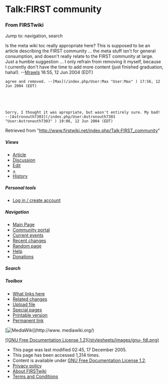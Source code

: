 # Talk:FIRST community

### From FIRSTwiki

Jump to: navigation, search

Is the meta wiki toc really appropriate here? This is supposed to be an
article describing the FIRST community ... the meta stuff isn't for general
consumption, and doesn't really relate to the FIRST community at large. Just a
humble suggestion ... I only refrain from removing it myself, because I
currently don't have the time to add more content (just finished graduation,
haha!). --[Mrawls](/index.php/User:Mrawls "User:Mrawls" ) 16:55, 12 Jun 2004
(EDT)

    agree and removed. --[Max](/index.php/User:Max "User:Max" ) 17:56, 12 Jun 2004 (EDT) 

    

    

    Sorry, I thought it was apropriate, but wasn't entirely sure. My bad! --[Astronouth7303](/index.php/User:Astronouth7303 "User:Astronouth7303" ) 19:06, 12 Jun 2004 (EDT) 

Retrieved from "<http://www.firstwiki.net/index.php/Talk:FIRST_community>"

##### Views

  * [Article](/index.php/FIRST_community)
  * [Discussion](/index.php/Talk:FIRST_community)
  * [Edit](/index.php?title=Talk:FIRST_community&action=edit)
  * [+](/index.php?title=Talk:FIRST_community&action=edit&section=new)
  * [History](/index.php?title=Talk:FIRST_community&action=history)

##### Personal tools

  * [Log in / create account](/index.php?title=Special:Userlogin&returnto=Talk:FIRST_community)

[](/index.php/Main_Page "Main Page" )

##### Navigation

  * [Main Page](/index.php/Main_Page)
  * [Community portal](/index.php/FIRSTwiki:Community_portal)
  * [Current events](/index.php/Current_events)
  * [Recent changes](/index.php/Special:Recentchanges)
  * [Random page](/index.php/Special:Random)
  * [Help](/index.php/Help:Contents)
  * [Donations](/index.php/FIRSTwiki:Site_support)

##### Search



##### Toolbox

  * [What links here](/index.php/Special:Whatlinkshere/Talk:FIRST_community)
  * [Related changes](/index.php/Special:Recentchangeslinked/Talk:FIRST_community)
  * [Upload file](/index.php/Special:Upload)
  * [Special pages](/index.php/Special:Specialpages)
  * [Printable version](/index.php?title=Talk:FIRST_community&printable=yes)
  * [Permanent link](/index.php?title=Talk:FIRST_community&oldid=41647)

[![MediaWiki](/skins/common/images/poweredby_mediawiki_88x31.png)](http://www.
mediawiki.org/)

[![GNU Free Documentation License 1.2](/stylesheets/images/gnu-
fdl.png)](http://www.gnu.org/copyleft/fdl.html)

  * This page was last modified 02:45, 17 December 2005.
  * This page has been accessed 1,314 times.
  * Content is available under [GNU Free Documentation License 1.2](http://www.gnu.org/copyleft/fdl.html "http://www.gnu.org/copyleft/fdl.html" ).
  * [Privacy policy](/index.php/FIRSTwiki:Privacy_policy "FIRSTwiki:Privacy policy" )
  * [About FIRSTwiki](/index.php/FIRSTwiki:About "FIRSTwiki:About" )
  * [Terms and Conditions](/index.php/FIRSTwiki:Terms_and_conditions "FIRSTwiki:Terms and conditions" )

